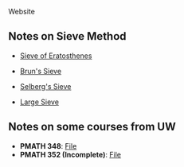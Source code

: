 Website

## Notes on Sieve Method

- [Sieve of Eratosthenes](/Eratosthenes.pdf)

- [Brun's Sieve](/Brun.pdf)

- [Selberg's Sieve](/Sieve/Selberg.pdf)

- [Large Sieve](/Large.pdf)

## Notes on some courses from UW

- **PMATH 348**: [File](/Notes/pm348.pdf)
- **PMATH 352 (Incomplete)**: [File](/Notes/pm352.pdf)
